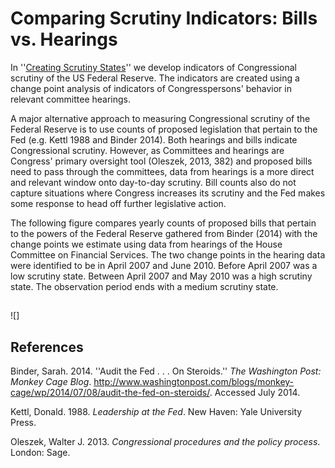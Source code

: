# Comparing Scrutiny Indicators: Bills vs. Hearings

In ''[Creating Scrutiny States]()'' we develop indicators of Congressional scrutiny of the US Federal Reserve. The indicators are created using a change point analysis of indicators of Congresspersons' behavior in relevant committee hearings.

A major alternative approach to measuring Congressional scrutiny of the Federal Reserve is to use counts of proposed legislation that pertain to the Fed (e.g. Kettl 1988 and Binder 2014). Both hearings and bills indicate Congressional scrutiny. However, as Committees and hearings are Congress' primary oversight tool (Oleszek, 2013, 382) and proposed bills need to pass through the committees, data from hearings is a more direct and relevant window onto day-to-day scrutiny. Bill counts also do not capture situations where Congress increases its scrutiny and the Fed makes some response to head off further legislative action.

The following figure compares yearly counts of proposed bills that pertain to the powers of the Federal Reserve gathered from Binder (2014) with the change points we estimate using data from hearings of the House Committee on Financial Services. The two change points in the hearing data were identified to be in April 2007 and June 2010. Before April 2007 was a low scrutiny state. Between April 2007 and May 2010 was a high scrutiny state. The observation period ends with a medium scrutiny state.

##

![]


## References

Binder, Sarah. 2014. ''Audit the Fed . . . On Steroids.'' *The Washington Post: Monkey Cage Blog*. <http://www.washingtonpost.com/blogs/monkey-cage/wp/2014/07/08/audit-the-fed-on-steroids/>. Accessed July 2014.

Kettl, Donald. 1988. *Leadership at the Fed*. New Haven: Yale University Press.

Oleszek, Walter J. 2013. *Congressional procedures and the policy process*. London: Sage.
